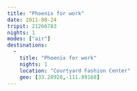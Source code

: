 ```yaml
---
title: "Phoenix for work"
date: 2011-08-24
tripit: 21266783
nights: 1
modes: ["air"]
destinations:
  -
    title: "Phoenix for work"
    nights: 1
    location: "Courtyard Fashion Center"
    geo: [33.28928,-111.89168]
---
```



